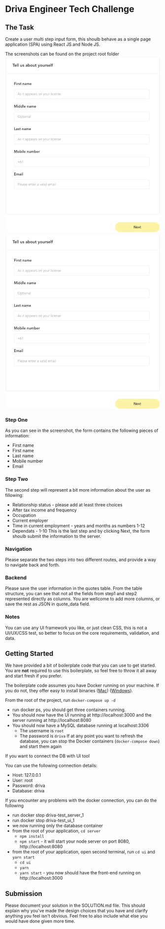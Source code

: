 
# Driva Engineer Tech Challenge 

## The Task
Create a user multi step input form, this shoulb behave as a single page application (SPA) using React JS and Node JS.

The screenshots can be found on the project root folder
![Step 01](/step1.png?raw=true "Step One")
![Step 02](/step1.png?raw=true "Step Two")

### Step One
As you can see in the screenshot, the form contains the following pieces of information:
* First name
* First name
* Last name
* Mobile number
* Email

### Step Two
The second step will represent a bit more information about the user as fillowing:
* Relationship status - please add at least three choices
* After tax income and frequency
* Occupation
* Current employer
* Time in current employment - years and months as numbers 1-12
* Dependats - 1-10
This is the last step and by clicking Next, the form shoulb submit the information to the server.

### Navigation
Please separate the two steps into two different routes, and provide a way to navigate back and forth.

### Backend
Please save the user information in the quotes table.
From the table structure, you can see that not all the fields from step1 and step2 represented directly as columns. 
You are wellcome to add more columns, or save the rest as JSON in quote_data field.

### Notes
You can use any UI framework you like, or just clean CSS, this is not a UI/UX/CSS test, so better to focus on the core requirements, validation, and data. 

## Getting Started
We have provided a bit of boilerplate code that you can use to get started.  You are **not** required to use this boilerplate, so feel free to throw it all away and start fresh if you prefer.

The boilerplate code assumes you have Docker running on your machine.  If you do not, they offer easy to install binaries ([Mac](https://docs.docker.com/docker-for-mac/install/)) ([Windows](https://docs.docker.com/docker-for-windows/install/)).

From the root of the project, run `docker-compose up -d`
* run docker ps, you should get three containers running.
* You should now have the UI running at http://localhost:3000 and the server running at http://localhost:8080
* You should now have a MySQL database running at localhost:3306
    * The username is `root`
    * The password is `driva`
If at any point you want to refresh the database, you can stop the Docker containers (`docker-compose down`) and start them again

If you want to connect the DB with UI tool

You can use the following connection details:
- Host: 127.0.0.1
- User: root
- Password: driva  
- Database: driva


If you encounter any problems with the docker connection,
you can do the following
- run docker stop driva-test_server_1 
- run docker stop driva-test_ui_1
- we now running only the database container
- from the root of your application, `cd server`
  - `npm install`
  - `npm start` -  it will start your node server on port 8080, http://localhost:8080
- from the root of your application, open second terminal, run `cd ui` and `yarn start`
  - `cd ui`
  - `yarn`
  - `yarn start` - you now should have the front-end running on http://localhost:3000


## Submission
Please document your solution in the SOLUTION.md file.  This should explain why you've made the design choices that you have and clarify anything you feel isn't obvious.  Feel free to also include what else you would have done given more time.
